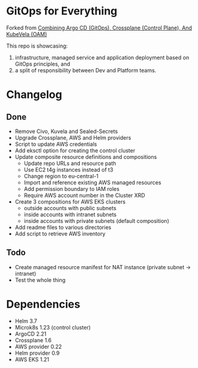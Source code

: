 # GitOps for Everything
Forked from [Combining Argo CD (GitOps), Crossplane (Control Plane), And KubeVela (OAM)](https://youtu.be/eEcgn_gU3SM)

This repo is showcasing: 
1. infrastructure, managed service and application deployment based on GitOps principles, and 
2. a split of responsibility between Dev and Platform teams.

# Changelog

## Done
- Remove Civo, Kuvela and Sealed-Secrets
- Upgrade Crossplane, AWS and Helm providers
- Script to update AWS credentials
- Add eksctl option for creating the control cluster
- Update composite resource definitions and compositions
  - Update repo URLs and resource path
  - Use EC2 t4g instances instead of t3
  - Change region to eu-central-1
  - Import and reference existing AWS managed resources
  - Add permission boundary to IAM roles
  - Require AWS account number in the Cluster XRD 
- Create 3 compositions for AWS EKS clusters
  - outside accounts with public subnets
  - inside accounts with intranet subnets
  - inside accounts with private subnets (default composition)
- Add readme files to various directories
- Add script to retrieve AWS inventory

## Todo
- Create managed resource manifest for NAT instance (private subnet -> intranet)
- Test the whole thing

# Dependencies
- Helm 3.7
- Microk8s 1.23 (control cluster)
- ArgoCD 2.21
- Crossplane 1.6
- AWS provider 0.22
- Helm provider 0.9
- AWS EKS 1.21
